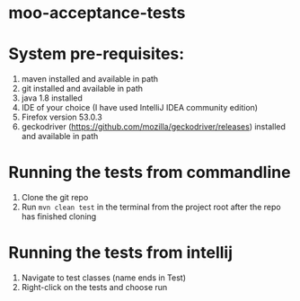 # moo-acceptance-tests

# System pre-requisites:
 1. maven installed and available in path
 1. git installed and available in path
 1. java 1.8 installed
 1. IDE of your choice (I have used IntelliJ IDEA community edition)
 1. Firefox version 53.0.3
 1. geckodriver (https://github.com/mozilla/geckodriver/releases) installed and available in path

 
# Running the tests from commandline
 1. Clone the git repo  
 1. Run `mvn clean test` in the terminal from the project root after the repo has finished cloning
 
# Running the tests from intellij
 1. Navigate to test classes (name ends in Test)
 1. Right-click on the tests and choose run


